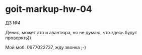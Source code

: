 # goit-markup-hw-04
ДЗ №4

Денис, может это и авантюра, но не думаю, что здесь будут проверять))

Мой моб. 0977022737, жду звонка ;-)